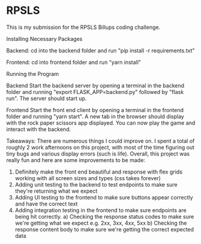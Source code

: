 # RPSLS

This is my submission for the RPSLS Billups coding challenge. 


Installing Necessary Packages

Backend: cd into the backend folder and run "pip install -r requirements.txt" 

Frontend: cd into frontend folder and run "yarn install"


Running the Program

Backend
Start the backend server by opening a terminal in the backend folder and running "export FLASK_APP=backend.py" followed by "flask run".
The server should start up.

Frontend
Start the front end client by opening a terminal in the frontend folder and running "yarn start". A new tab in the browser should
display with the rock paper scissors app displayed. You can now play the game and interact with the backend.


Takeaways:
There are numerous things I could improve on. I spent a total of roughly 2 work afternoons on this project, with most of the time figuring out
tiny bugs and various display errors (such is life). Overall, this project was really fun and here are some improvements to be made:

1) Definitely make the front end beautiful and response with flex grids working with all screen sizes and types (css takes forever)
2) Adding unit testing to the backend to test endpoints to make sure they're returning what we expect
3) Adding UI testing to the frontend to make sure buttons appear correctly and have the correct text
4) Adding integration testing in the frontend to make sure endpoints are being hit correctly.
  a) Checking the response status codes to make sure we're getting what we expect e.g. 2xx, 3xx, 4xx, 5xx
  b) Checking the response content body to make sure we're getting the correct expected data
